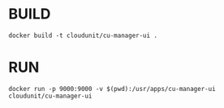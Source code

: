# BUILD

`docker build -t cloudunit/cu-manager-ui .`

# RUN

`docker run -p 9000:9000 -v $(pwd):/usr/apps/cu-manager-ui cloudunit/cu-manager-ui`

